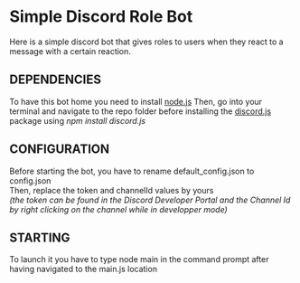 <h1>Simple Discord Role Bot</h1>
Here is a simple discord bot that gives roles to users when they react to a message with a certain reaction.

<h2>DEPENDENCIES</h2>
To have this bot home you need to install <a href="https://nodejs.org/en">node.js</a>
Then, go into your terminal and navigate to the repo folder before installing the <a href="https://discord.js.org/">discord.js</a> package using <i>npm install discord.js</i>

<h2>CONFIGURATION</h2>
Before starting the bot, you have to rename default_config.json to config.json<br/>
Then, replace the token and channelId values by yours<br/>
<i>(the token can be found in the Discord Developer Portal and the Channel Id by right clicking on the channel while in developper mode)</i>

<h2>STARTING</h2>
To launch it you have to type node main in the command prompt after having navigated to the main.js location
